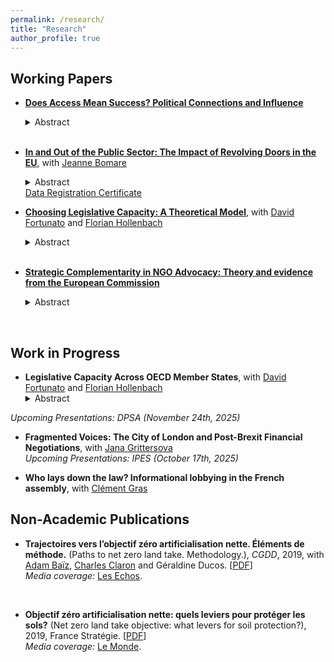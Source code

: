 ```yaml
---
permalink: /research/
title: "Research"
author_profile: true
---
```


## Working Papers

* <a href="https://drive.google.com/file/d/1D3MmZyl-5apQudunyvnNIqA7POWyvrhS/view?usp=share_link" target="_blank">**Does Access Mean Success? Political Connections and Influence**</a>
  <details>
    <summary>Abstract</summary>
    This paper studies how access to policymakers shapes lobbying success and the role political connections play, using evidence from European Commission regulations. I compile a new dataset of public comments on draft regulations and apply natural language processing tools to detect stakeholders' influence on final regulations. Combined with data on meetings with Commission members to capture access, I show that access significantly increases the probability of success, especially through meetings with top-level officials and for organizations with more frequent interactions. Exploiting both changes in officeholders and within-organization variation in active connections, I find that information transmission alone cannot explain the effect: political connections are the key driver of success through access.
  </details>
  <br />

* <a href="https://drive.google.com/file/d/1HjkZYRVc-A9dSMVSIErgGKRvXgPxpE1U/view?usp=share_link" target="_blank">**In and Out of the Public Sector: The Impact of Revolving Doors in the EU**</a>, with <a href="https://sites.google.com/view/jeanne-bomare/about" target="_blank">Jeanne Bomare</a>
  <details>
    <summary>Abstract</summary>
    This paper studies the impact of employee mobility between the European Union (EU) public sector and non-EU organizations on access to EU policymakers and EU funding. We use data from the professional network LinkedIn to identify moves across all EU hierarchy levels, both in the direction of entering and exiting the EU public sector. We identify more than 50,000 moves between 74 EU institutions and bodies and the private sector, over the 2014-2023 period. Using a dynamic difference-in-differences estimator accounting for multiple treatments, we find that hiring EU staff increases the probability of obtaining EU procurement contracts or EU grants. Moves in the opposite direction have no effect on access to EU funding, suggesting that benefits of the hire come from acquiring insider knowledge. Additionally, moves from and to the EU Commission staff significantly boosts engagement with the Commission, but these effects are short-lived. The symmetry and timing of these results suggest that they are driven by the network gained through these moves.
  </details>
  <a href="/assets/download/2-24243_Certificat.pdf" target="_blank">Data Registration Certificate</a>

* <a href="https://drive.google.com/file/d/1wrtv5oafxTCjytU7-dsuToBAgc_T3cyw/view?usp=share_link" target="_blank">**Choosing Legislative Capacity: A Theoretical Model**</a>, with <a href="http://www.davidfortunato.com" target = "_blank">David Fortunato</a> and <a href="https://fhollenbach.org" target = "_blank">Florian Hollenbach</a>
  <details>
    <summary>Abstract</summary>
    In democracies, elected representatives in legislatures compete with unelected bureaucrats for influence over policy outcomes. A determining factor in this competition is the legislature's procedural organization and endowment of tangible resources for legislative work, both of which shape its overall capacity for policy design and oversight. Importantly, nearly every democratic legislature is empowered to choose its organizational rules and resource endowment, creating a fascinating strategic choice at the heart of each democratic system: how much capacity will the legislature grant itself? We present a theoretical model of this choice in light of the legislative majority's present and expected orientation toward the bureaucracy, its preferential dissimilarity from the opposition, and its expectations for deselection. The model is parsimonious but rich, allowing us to better understand the historical development of legislatures as well as more recent institutional changes.
  </details>
  <br />

* <a href="https://drive.google.com/file/d/1TMuBChl4PwttQ6KEpjEPqr0LpcYuBNOj/view?usp=share_link" target="_blank">**Strategic Complementarity in NGO Advocacy: Theory and evidence from the European Commission**</a>
  <details>
    <summary>Abstract</summary>
    This article analyzes the advocacy strategies of environmental non-governmental organizations (ENGOs). I develop a model in which ENGOs can engage in costly advocacy activities to foster pro-environmental policy changes on different dimensions. The model gives insights on their optimal advocacy strategies, and their reaction functions to lobbying from other actors. Combining data on meetings with European Commission members and textual analysis to measure lobbying efforts on different topics, I find support for strategic complementarity of ENGOs efforts. ENGOs also seem to drive the lobbying agenda of the business sector on environmental topics.
  </details>
<br />

## Work in Progress

* **Legislative Capacity Across OECD Member States**, with <a href="http://www.davidfortunato.com" target = "_blank">David Fortunato</a> and <a href="https://fhollenbach.org" target = "_blank">Florian Hollenbach</a>
  <details>
    <summary>Abstract</summary>
    Legislatures vary in their capacity for detailed design and scrutiny of draft bills and oversight of the bureaucracy as a function of their formal powers and their endowment of tangible resources for legislative work. These resource endowments, such as member salaries, budgets for legislative staff, and session days, have been shown to be powerful predictors of interbranch interactions and legislative outcomes, but applied research is almost entirely limited to the study of (subnational) state governments in the US. We present new data on these resources for the national legislatures of OECD member states for the last several decades, documenting remarkable variability across units, as well as within-units over time. This variation in resource endowments presents substantial opportunity for new research in comparative political economy.
  </details>
_Upcoming Presentations: DPSA (November 24th, 2025)_
  <br />

* **Fragmented Voices: The City of London and Post-Brexit Financial Negotiations**, with <a href="http://janagritters.com" target = "_blank">Jana Grittersova</a><br/>_Upcoming Presentations: IPES (October 17th, 2025)_
  <br />

* **Who lays down the law? Informational lobbying in the French assembly**, with <a href="https://www.parisschoolofeconomics.eu/personnes/clement-gras/" target = "_blank">Clément Gras</a>
  <br />

## Non-Academic Publications

* **Trajectoires vers l’objectif zéro artificialisation nette. Éléments de méthode.** (Paths to net zero land take. Methodology.), _CGDD_, 2019, with <a href="https://cepr.org/about/people/adam-baiz" target="_blank">Adam Baïz</a>, <a href="https://www.researchgate.net/profile/Charles-Claron-2" target="_blank">Charles Claron</a> and Géraldine Ducos. \[<a href="https://drive.google.com/file/d/14M3AHTfMYCSh7YZ_6N1MzLCJ58aeVsdG/view?usp=sharing" target="_blank">PDF</a>\]<br/>_Media coverage:_ <a href="https://www.lesechos.fr/industrie-services/energie-environnement/biodiversite-comment-la-france-pourrait-cesser-dartificialiser-ses-terres-en-2050-1159049" target="_blank">Les Echos</a>.
 <br />

* **Objectif zéro artificialisation nette: quels leviers pour protéger les sols?** (Net zero land take objective: what levers for soil protection?), 2019, France Stratégie. \[<a href="https://www.strategie.gouv.fr/publications/objectif-zero-artificialisation-nette-leviers-proteger-sols" target="_blank">PDF</a>\]<br/>_Media coverage:_ <a href="https://www.lemonde.fr/planete/article/2019/08/02/la-france-face-aux-risques-de-la-betonisation-galopante_5495906_3244.html" target="_blank">Le Monde</a>.
